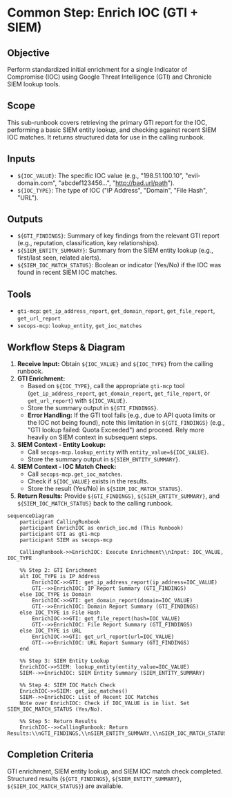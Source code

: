 # Common Step: Enrich IOC (GTI + SIEM)

## Objective

Perform standardized initial enrichment for a single Indicator of Compromise (IOC) using Google Threat Intelligence (GTI) and Chronicle SIEM lookup tools.

## Scope

This sub-runbook covers retrieving the primary GTI report for the IOC, performing a basic SIEM entity lookup, and checking against recent SIEM IOC matches. It returns structured data for use in the calling runbook.

## Inputs

*   `${IOC_VALUE}`: The specific IOC value (e.g., "198.51.100.10", "evil-domain.com", "abcdef123456...", "http://bad.url/path").
*   `${IOC_TYPE}`: The type of IOC ("IP Address", "Domain", "File Hash", "URL").

## Outputs

*   `${GTI_FINDINGS}`: Summary of key findings from the relevant GTI report (e.g., reputation, classification, key relationships).
*   `${SIEM_ENTITY_SUMMARY}`: Summary from the SIEM entity lookup (e.g., first/last seen, related alerts).
*   `${SIEM_IOC_MATCH_STATUS}`: Boolean or indicator (Yes/No) if the IOC was found in recent SIEM IOC matches.

## Tools

*   `gti-mcp`: `get_ip_address_report`, `get_domain_report`, `get_file_report`, `get_url_report`
*   `secops-mcp`: `lookup_entity`, `get_ioc_matches`

## Workflow Steps & Diagram

1.  **Receive Input:** Obtain `${IOC_VALUE}` and `${IOC_TYPE}` from the calling runbook.
2.  **GTI Enrichment:**
    *   Based on `${IOC_TYPE}`, call the appropriate `gti-mcp` tool (`get_ip_address_report`, `get_domain_report`, `get_file_report`, or `get_url_report`) with `${IOC_VALUE}`.
    *   Store the summary output in `${GTI_FINDINGS}`.
    *   **Error Handling:** If the GTI tool fails (e.g., due to API quota limits or the IOC not being found), note this limitation in `${GTI_FINDINGS}` (e.g., "GTI lookup failed: Quota Exceeded") and proceed. Rely more heavily on SIEM context in subsequent steps.
3.  **SIEM Context - Entity Lookup:**
    *   Call `secops-mcp.lookup_entity` with `entity_value=${IOC_VALUE}`.
    *   Store the summary output in `${SIEM_ENTITY_SUMMARY}`.
4.  **SIEM Context - IOC Match Check:**
    *   Call `secops-mcp.get_ioc_matches`.
    *   Check if `${IOC_VALUE}` exists in the results.
    *   Store the result (Yes/No) in `${SIEM_IOC_MATCH_STATUS}`.
5.  **Return Results:** Provide `${GTI_FINDINGS}`, `${SIEM_ENTITY_SUMMARY}`, and `${SIEM_IOC_MATCH_STATUS}` back to the calling runbook.

```{mermaid}
sequenceDiagram
    participant CallingRunbook
    participant EnrichIOC as enrich_ioc.md (This Runbook)
    participant GTI as gti-mcp
    participant SIEM as secops-mcp

    CallingRunbook->>EnrichIOC: Execute Enrichment\\nInput: IOC_VALUE, IOC_TYPE

    %% Step 2: GTI Enrichment
    alt IOC_TYPE is IP Address
        EnrichIOC->>GTI: get_ip_address_report(ip_address=IOC_VALUE)
        GTI-->>EnrichIOC: IP Report Summary (GTI_FINDINGS)
    else IOC_TYPE is Domain
        EnrichIOC->>GTI: get_domain_report(domain=IOC_VALUE)
        GTI-->>EnrichIOC: Domain Report Summary (GTI_FINDINGS)
    else IOC_TYPE is File Hash
        EnrichIOC->>GTI: get_file_report(hash=IOC_VALUE)
        GTI-->>EnrichIOC: File Report Summary (GTI_FINDINGS)
    else IOC_TYPE is URL
        EnrichIOC->>GTI: get_url_report(url=IOC_VALUE)
        GTI-->>EnrichIOC: URL Report Summary (GTI_FINDINGS)
    end

    %% Step 3: SIEM Entity Lookup
    EnrichIOC->>SIEM: lookup_entity(entity_value=IOC_VALUE)
    SIEM-->>EnrichIOC: SIEM Entity Summary (SIEM_ENTITY_SUMMARY)

    %% Step 4: SIEM IOC Match Check
    EnrichIOC->>SIEM: get_ioc_matches()
    SIEM-->>EnrichIOC: List of Recent IOC Matches
    Note over EnrichIOC: Check if IOC_VALUE is in list. Set SIEM_IOC_MATCH_STATUS (Yes/No).

    %% Step 5: Return Results
    EnrichIOC-->>CallingRunbook: Return Results:\\nGTI_FINDINGS,\\nSIEM_ENTITY_SUMMARY,\\nSIEM_IOC_MATCH_STATUS

```

## Completion Criteria

GTI enrichment, SIEM entity lookup, and SIEM IOC match check completed. Structured results (`${GTI_FINDINGS}`, `${SIEM_ENTITY_SUMMARY}`, `${SIEM_IOC_MATCH_STATUS}`) are available.
